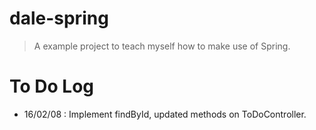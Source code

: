 # dale-spring
> A example project to teach myself how to make use of Spring.

# To Do Log
- 16/02/08 : Implement findById, updated methods on ToDoController.